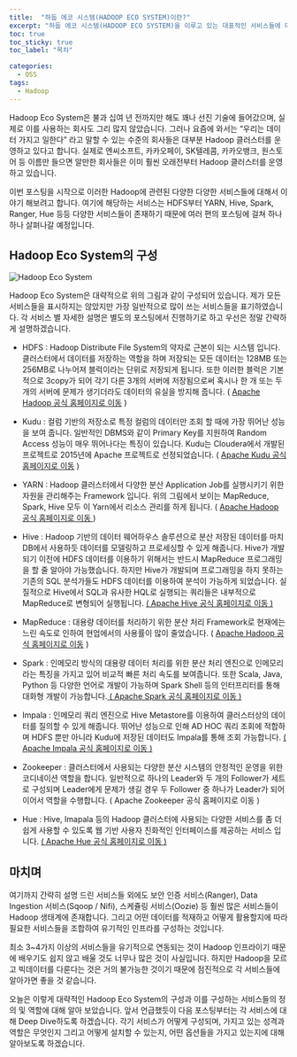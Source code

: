 ```yaml
---
title:  "하둡 에코 시스템(HADOOP ECO SYSTEM)이란?"
excerpt: "하둡 에코 시스템(HADOOP ECO SYSTEM)을 이루고 있는 대표적인 서비스들에 대한 설명"
toc: true
toc_sticky: true
toc_label: "목차"

categories:
  - OSS
tags:
  - Hadoop
---
```



Hadoop Eco System은 불과 십여 년 전까지만 해도 꽤나 선진 기술에 들어갔으며, 실제로 이를 사용하는 회사도 그리 많지 않았습니다. 그러나 요즘에 와서는 “우리는 데이터 가지고 일한다” 라고 말할 수 있는 수준의 회사들은 대부분 Hadoop 클러스터를 운영하고 있다고 합니다. 실제로 엔씨소프트, 카카오페이, SK텔레콤, 카카오뱅크, 원스토어 등 이름만 들으면 알만한 회사들은 이미 훨씬 오래전부터 Hadoop 클러스터를 운영하고 있습니다. 

이번 포스팅을 시작으로 이러한 Hadoop에 관련된 다양한 다양한 서비스들에 대해서 이야기 해보려고 합니다.
여기에 해당하는 서비스는 HDFS부터 YARN, Hive, Spark, Ranger, Hue 등등 다양한 서비스들이 존재하기 때문에 여러 편의 포스팅에 걸쳐 하나 하나 살펴나갈 예정입니다.  

 

## Hadoop Eco System의 구성

![Hadoop Eco System](https://drive.google.com/uc?export=view&id=1ZMXAgTgbq1h72afc4QLNJkeitMRZaRHQ)

Hadoop Eco System은 대략적으로 위의 그림과 같이 구성되어 있습니다. 제가 모든 서비스들을 표시하지는 않았지만 가장 일반적으로 많이 쓰는 서비스들을 표기하였습니다. 각 서비스 별 자세한 설명은 별도의 포스팅에서 진행하기로 하고 우선은 정말 간략하게 설명하겠습니다.  

- HDFS : Hadoop Distribute File System의 약자로 근본이 되는 시스템 입니다. 클러스터에서 데이터를 저장하는 역할을 하며 저장되는 모든 데이터는 128MB 또는 256MB로 나누어져 블럭이라는 단위로 저장되게 됩니다. 또한 이러한 블럭은 기본적으로 3copy가 되어 각기 다른 3개의 서버에 저장됨으로써 혹시나 한 개 또는 두 개의 서버에 문제가 생기더라도 데이터의 유실을 방지해 줍니다. ( [Apache Hadoop 공식 홈페이지로 이동](https://hadoop.apache.org/) )

- Kudu : 컬럼 기반의 저장소로 특정 컬럼의 데이터만 조회 할 때에 가장 뛰어난 성능을 보여 줍니다. 일반적인 DBMS와 같이 Primary Key를 지원하여 Random Access 성능이 매우 뛰어나다는 특징이 있습니다. Kudu는 Cloudera에서 개발된 프로젝트로 2015년에 Apache 프로젝트로 선정되었습니다. ( [Apache Kudu 공식 홈페이지로 이동](https://kudu.apache.org/) )

-  YARN : Hadoop 클러스터에서 다양한 분산 Application Job를 실행시키기 위한 자원을 관리해주는 Framework 입니다. 위의 그림에서 보이는 MapReduce, Spark, Hive 모두 이 Yarn에서 리소스 관리를 하게 됩니다. ( [Apache Hadoop 공식 홈페이지로 이동 ](https://hadoop.apache.org/))

-  Hive : Hadoop 기반의 데이터 웨어하우스 솔루션으로 분산 저장된 데이터를 마치 DB에서 사용하듯 데이터를 모델링하고 프로세싱할 수 있게 해줍니다. Hive가 개발되기 이전에 HDFS 데이터를 이용하기 위해서는 반드시 MapReduce 프로그래밍을 할 줄 알아야 가능했습니다. 하지만 Hive가 개발되며 프로그래밍을 하지 못하는 기존의 SQL 분석가들도 HDFS 데이터를 이용하여 분석이 가능하게 되었습니다. 실질적으로 Hive에서 SQL과 유사한 HQL로 실행되는 쿼리들은 내부적으로 MapReduce로 변형되어 실행됩니다. [( Apache Hive 공식 홈페이지로 이동 )](https://hive.apache.org/)

-  MapReduce : 대용량 데이터를 처리하기 위한 분산 처리 Framework로 현재에는 느린 속도로 인하여 현업에서의 사용률이 많이 줄었습니다. ( [Apache Hadoop 공식 홈페이지로 이동](https://hadoop.apache.org/) )

-  Spark : 인메모리 방식의 대용량 데이터 처리를 위한 분산 처리 엔진으로 인메모리라는 특징을 가지고 있어 비교적 빠른 처리 속도를 보여줍니다. 또한 Scala, Java, Python 등 다양한 언어로 개발이 가능하며 Spark Shell 등의 인터프리터를 통해 대화형 개발이 가능합니다.[ ( Apache Spark 공식 홈페이지로 이동 )](https://spark.apache.org/)

- Impala : 인메모리 쿼리 엔진으로 Hive Metastore를 이용하여 클러스터상의 데이터를 질의할 수 있게 해줍니다. 뛰어난 성능으로 인해 AD HOC 쿼리 조회에 적합하며 HDFS 뿐만 아니라 Kudu에 저장된 데이터도 Impala를 통해 조회 가능합니다. [( Apache Impala 공식 홈페이지로 이동 )](https://impala.apache.org/) 

-  Zookeeper : 클러스터에서 사용되는 다양한 분산 시스템의 안정적인 운영을 위한 코디네이션 역할을 합니다. 일반적으로 하나의 Leader와 두 개의 Follower가 세트로 구성되며 Leader에게 문제가 생길 경우 두 Follower 중 하나가 Leader가 되어 이어서 역할을 수행합니다. ( Apache Zookeeper 공식 홈페이지로 이동 )

- Hue : Hive, Imapala 등의 Hadoop 클러스터에 사용되는 다양한 서비스를 좀 더 쉽게 사용할 수 있도록 웹 기반 사용자 친화적인 인터페이스를 제공하는 서비스 입니다. [( Apache Hue 공식 홈페이지로 이동 )](https://gethue.com/)

## 마치며

여기까지 간략히 설명 드린 서비스들 외에도 보안 인증 서비스(Ranger), Data Ingestion 서비스(Sqoop / Nifi), 스케쥴링 서비스(Oozie) 등 훨씬 많은 서비스들이 Hadoop 생태계에 존재합니다. 그리고 어떤 데이터를 적재하고 어떻게 활용할지에 따라 필요한 서비스들을 조합하여 유기적인 인프라를 구성하는 것입니다.   

최소 3~4가지 이상의 서비스들을 유기적으로 연동되는 것이 Hadoop 인프라이기 때문에 배우기도 쉽지 않고 배울 것도 너무나 많은 것이 사실입니다. 하지만 Hadoop을 모르고 빅데이터를 다룬다는 것은 거의 불가능한 것이기 때문에 점진적으로 각 서비스들에 알아가면 좋을 것 같습니다.   

오늘은 이렇게 대략적인 Hadoop Eco System의 구성과 이를 구성하는 서비스들의 정의 및 역할에 대해 알아 보았습니다. 앞서 언급했듯이 다음 포스팅부터는 각 서비스에 대해 Deep Dive하도록 하겠습니다. 각기 서비스가 어떻게 구성되며, 가지고 있는 성격과 역할은 무엇인지 그리고 어떻게 설치할 수 있는지, 어떤 옵션들을 가지고 있는지에 대해 알아보도록 하겠습니다.